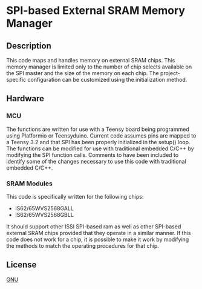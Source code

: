 # SPI-based External SRAM Memory Manager

## Description
This code maps and handles memory on external SRAM chips. This memory manager is limited only to the number of chip selects available on the SPI master and the size of the memory on each chip. The project-specific configuration can be customized using the initialization method.  

## Hardware
### MCU
The functions are written for use with a Teensy board being programmed using Platformio or Teensyduino. Current code assumes pins are mapped to a Teensy 3.2 and that SPI has been properly initialized in the setup() loop. The functions can be modified for use with traditional embedded C/C++ by modifying the SPI function calls. Comments to have been included to identify some of the changes necessary to use this code with traditional embedded C/C++.

### SRAM Modules
This code is specifically written for the following chips:
  - IS62/65WVS2568GALL
  - IS62/65WVS2568GBLL 

It should support other ISSI SPI-based ram as well as other SPI-based external SRAM chips provided that they operate in a similar manner. If this code does not work for a chip, it is possible to make it work by modifying the methods to match the operating procedures for that chip.

## License
[GNU](https://choosealicense.com/licenses/gpl-3.0/)
